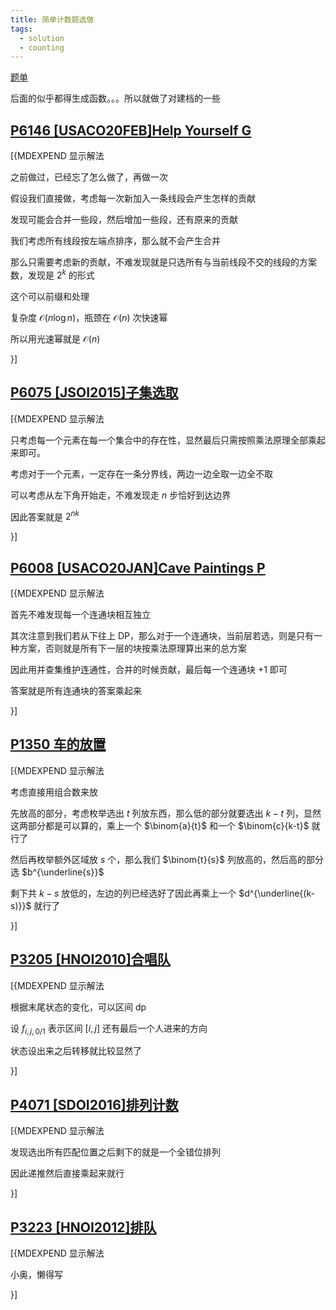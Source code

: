 ```yaml
---
title: 简单计数题选做
tags:
  - solution
  - counting
---
```


[题单](https://www.luogu.com.cn/training/2019#problems)

后面的似乎都得生成函数。。。所以就做了对建档的一些

## [P6146 [USACO20FEB]Help Yourself G](https://www.luogu.com.cn/problem/P6146)

[{MDEXPEND 显示解法

之前做过，已经忘了怎么做了，再做一次

假设我们直接做，考虑每一次新加入一条线段会产生怎样的贡献

发现可能会合并一些段，然后增加一些段，还有原来的贡献

我们考虑所有线段按左端点排序，那么就不会产生合并

那么只需要考虑新的贡献，不难发现就是只选所有与当前线段不交的线段的方案数，发现是 $2^k$ 的形式

这个可以前缀和处理

复杂度 $\mathcal{O}(n \log n)$，瓶颈在 $\mathcal{O}(n)$ 次快速幂

所以用光速幂就是 $\mathcal{O}(n)$

}]

## [P6075 [JSOI2015]子集选取](https://www.luogu.com.cn/problem/P6075)

[{MDEXPEND 显示解法 

只考虑每一个元素在每一个集合中的存在性，显然最后只需按照乘法原理全部乘起来即可。

考虑对于一个元素，一定存在一条分界线，两边一边全取一边全不取

可以考虑从左下角开始走，不难发现走 $n$ 步恰好到达边界

因此答案就是 $2^{nk}$

}]

## [P6008 [USACO20JAN]Cave Paintings P](https://www.luogu.com.cn/problem/P6008) 

[{MDEXPEND 显示解法  

首先不难发现每一个连通块相互独立

其次注意到我们若从下往上 DP，那么对于一个连通块，当前层若选，则是只有一种方案，否则就是所有下一层的块按乘法原理算出来的总方案

因此用并查集维护连通性，合并的时候贡献，最后每一个连通块 +1 即可

答案就是所有连通块的答案乘起来

}]

## [P1350 车的放置](https://www.luogu.com.cn/problem/P1350)

[{MDEXPEND 显示解法

考虑直接用组合数来放

先放高的部分，考虑枚举选出 $t$ 列放东西，那么低的部分就要选出 $k-t$ 列，显然这两部分都是可以算的，乘上一个 $\binom{a}{t}$ 和一个 $\binom{c}{k-t}$ 就行了

然后再枚举额外区域放 $s$ 个，那么我们 $\binom{t}{s}$ 列放高的，然后高的部分选 $b^{\underline{s}}$

剩下共 $k-s$ 放低的，左边的列已经选好了因此再乘上一个 $d^{\underline{(k-s)}}$ 就行了 


}]

## [P3205 [HNOI2010]合唱队](https://www.luogu.com.cn/problem/P3205)

[{MDEXPEND 显示解法

根据末尾状态的变化，可以区间 dp

设 $f_{i,j,0/1}$ 表示区间 $[i,j]$ 还有最后一个人进来的方向

状态设出来之后转移就比较显然了

}]

## [P4071 [SDOI2016]排列计数](https://www.luogu.com.cn/problem/P4071)

[{MDEXPEND 显示解法

发现选出所有匹配位置之后剩下的就是一个全错位排列

因此递推然后直接乘起来就行

}]

## [P3223 [HNOI2012]排队](https://www.luogu.com.cn/problem/P3223)

[{MDEXPEND 显示解法

小奥，懒得写

}]
